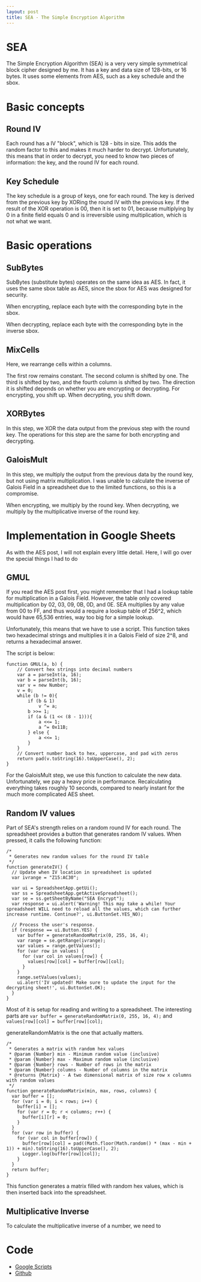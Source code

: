 ```yaml
---
layout: post
title: SEA - The Simple Encryption Algorithm
---
```


# SEA
The Simple Encryption Algorithm (SEA) is a very very simple symmetrical block cipher designed by me. It has a key and data size of 128-bits, or 16 bytes. It uses some elements from AES, such as a key schedule and the sbox.

# Basic concepts
## Round IV
Each round has a IV "block", which is 128 - bits in size. This adds the random factor to this and makes it much harder to decrypt. Unfortunately, this means that in order to decrypt, you need to know two pieces of information: the key, and the round IV for each round.

## Key Schedule
The key schedule is a group of keys, one for each round. The key is derived from the previous key by XORing the round IV with the previous key. If the result of the XOR operation is 00, then it is set to 01, because multiplying by 0 in a finite field equals 0 and is irreversible using multiplication, which is not what we want.

# Basic operations
## SubBytes
SubBytes (substitute bytes) operates on the same idea as AES. In fact, it uses the same sbox table as AES, since the sbox for AES was designed for security.

When encrypting, replace each byte with the corresponding byte in the sbox.

When decrypting, replace each byte with the corresponding byte in the inverse sbox.

## MixCells
Here, we rearrange cells within a columns.

The first row remains constant. The second column is shifted by one. The third is shifted by two, and the fourth column is shifted by two. The direction it is shifted depends on whether you are encrypting or decrypting. For encrypting, you shift up. When decrypting, you shift down.

## XORBytes
In this step, we XOR the data output from the previous step with the round key. The operations for this step are the same for both encrypting and decrypting.

## GaloisMult
In this step, we multiply the output from the previous data by the round key, but not using matrix multiplication. I was unable to calculate the inverse of Galois Field in a spreadsheet due to the limited functions, so this is a compromise.

When encrypting, we multiply by the round key. When decrypting, we multiply by the multiplicative inverse of the round key.

# Implementation in Google Sheets
As with the AES post, I will not explain every little detail. Here, I will go over the special things I had to do

## GMUL
If you read the AES post first, you might remember that I had a lookup table for multiplication in a Galois Field. However, the table only covered multiplication by 02, 03, 09, 0B, 0D, and 0E. SEA multiplies by any value from 00 to FF, and thus would a require a lookup table of 256^2, which would have 65,536 entries, way too big for a simple lookup.

Unfortunately, this means that we have to use a script. This function takes two hexadecimal strings and multiplies it in a Galois Field of size 2^8, and returns a hexadecimal answer.

The script is below:

```
function GMUL(a, b) {
    // Convert hex strings into decimal numbers
    var a = parseInt(a, 16);
    var b = parseInt(b, 16);
    var v = new Number;
	v = 0;
	while (b != 0){
		if (b & 1)
			v ^= a;
		b >>= 1;
		if (a & (1 << (8 - 1))){
			a <<= 1;
			a ^= 0x11B;
		} else {
			a <<= 1;
		}
	}
    // Convert number back to hex, uppercase, and pad with zeros
	return pad(v.toString(16).toUpperCase(), 2);
}
```

For the GaloisMult step, we use this function to calculate the new data. Unfortunately, we pay a heavy price in performance. Recalculating everything takes roughly 10 seconds, compared to nearly instant for the much more complicated AES sheet.

## Random IV values
Part of SEA's strength relies on a random round IV for each round. The spreadsheet provides a button that generates random IV values. When pressed, it calls the following function:

```
/*
 * Generates new random values for the round IV table
 */
function generateIV() {
  // Update when IV location in spreadsheet is updated
  var ivrange = "Z15:AC30";

  var ui = SpreadsheetApp.getUi();
  var ss = SpreadsheetApp.getActiveSpreadsheet();
  var se = ss.getSheetByName("SEA Encrypt");
  var response = ui.alert('Warning! This may take a while! Your spreadsheet WILL need to reload all the values, which can further increase runtime. Continue?', ui.ButtonSet.YES_NO);

  // Process the user's response.
  if (response == ui.Button.YES) {
    var buffer = generateRandomMatrix(0, 255, 16, 4);
    var range = se.getRange(ivrange);
    var values = range.getValues();
    for (var row in values) {
      for (var col in values[row]) {
        values[row][col] = buffer[row][col];
      }
    }
    range.setValues(values);
    ui.alert('IV updated! Make sure to update the input for the decrypting sheet!', ui.ButtonSet.OK);
  }
}
```

Most of it is setup for reading and writing to a spreadsheet. The interesting parts are `var buffer = generateRandomMatrix(0, 255, 16, 4);` and `values[row][col] = buffer[row][col];`

generateRandomMatrix is the one that actually matters.

```
/*
 * Generates a matrix with random hex values
 * @param {Number} min - Minimum random value (inclusive)
 * @param {Number} max - Maximum random value (inclusive)
 * @param {Number} rows - Number of rows in the matrix
 * @param {Number} columns - Number of columns in the matrix
 * @returns {Matrix} - A two dimensional matrix of size row x columns with random values
 */
function generateRandomMatrix(min, max, rows, columns) {
  var buffer = [];
  for (var i = 0; i < rows; i++) {
    buffer[i] = [];
    for (var r = 0; r < columns; r++) {
      buffer[i][r] = 0;
    }
  }
  for (var row in buffer) {
    for (var col in buffer[row]) {
      buffer[row][col] = pad((Math.floor(Math.random() * (max - min + 1)) + min).toString(16).toUpperCase(), 2);
      Logger.log(buffer[row][col]);
    }
  }
  return buffer;
}
```

This function generates a matrix filled with random hex values, which is then inserted back into the spreadsheet.

## Multiplicative Inverse
To calculate the multiplicative inverse of a number, we need to

# Code
* [Google Scripts](https://script.google.com/macros/d/MakfnMp9MkdADgT1uTLSnexF13dc96xsf/edit?uiv=2&mid=ACjPJvFFAS54XsjxRTc4t3VC38_XmdKaTWgLIZSoaI4DCY1_NpKOIvHbfE2Ogzo1EZt3P5nlXmLYd2Q00YxPQaJkDSL8kU6S6cHrD7Aos745h7LYQ_rihqSHRSI5WOng8oAkv2sVM88)
* [Github](https://github.com/PoisonNinja/sea)
